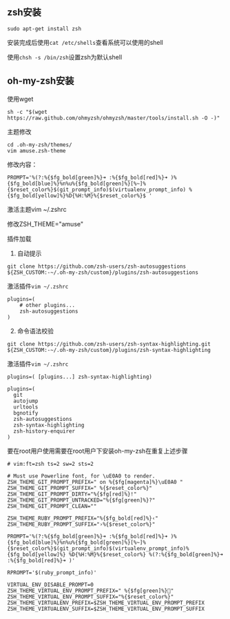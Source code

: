 ## zsh安装

`sudo apt-get install zsh`

安装完成后使用`cat /etc/shells`查看系统可以使用的shell

使用`chsh -s /bin/zsh`设置zsh为默认shell

## oh-my-zsh安装

使用wget
```
sh -c "$(wget https://raw.github.com/ohmyzsh/ohmyzsh/master/tools/install.sh -O -)"
```
主题修改
```
cd .oh-my-zsh/themes/
vim amuse.zsh-theme
```
修改内容：
```
PROMPT='%(?:%{$fg_bold[green]%}➜ :%{$fg_bold[red]%}➜ )%{$fg_bold[blue]%}%n%u%{$fg_bold[green]%}[%~]%{$reset_color%}$(git_prompt_info)$(virtualenv_prompt_info) %{$fg_bold[yellow]%}%D{%H:%M}%{$reset_color%}$ '
```

激活主题vim ~/.zshrc

修改ZSH_THEME="amuse"



插件加载

1. 自动提示

```
git clone https://github.com/zsh-users/zsh-autosuggestions ${ZSH_CUSTOM:-~/.oh-my-zsh/custom}/plugins/zsh-autosuggestions
```

激活插件`vim ~/.zshrc`
```
plugins=( 
    # other plugins...
    zsh-autosuggestions
)
```

2. 命令语法校验
```
git clone https://github.com/zsh-users/zsh-syntax-highlighting.git ${ZSH_CUSTOM:-~/.oh-my-zsh/custom}/plugins/zsh-syntax-highlighting
```
激活插件`vim ~/.zshrc`

```
plugins=( [plugins...] zsh-syntax-highlighting)

```


```
plugins=(
  git
  autojump
  urltools
  bgnotify
  zsh-autosuggestions
  zsh-syntax-highlighting
  zsh-history-enquirer
)
```

要在root用户使用需要在root用户下安装oh-my-zsh在重复上述步骤


```
# vim:ft=zsh ts=2 sw=2 sts=2

# Must use Powerline font, for \uE0A0 to render.
ZSH_THEME_GIT_PROMPT_PREFIX=" on %{$fg[magenta]%}\uE0A0 "
ZSH_THEME_GIT_PROMPT_SUFFIX=" %{$reset_color%}"
ZSH_THEME_GIT_PROMPT_DIRTY="%{$fg[red]%}!"
ZSH_THEME_GIT_PROMPT_UNTRACKED="%{$fg[green]%}?"
ZSH_THEME_GIT_PROMPT_CLEAN=""

ZSH_THEME_RUBY_PROMPT_PREFIX="%{$fg_bold[red]%}‹"
ZSH_THEME_RUBY_PROMPT_SUFFIX="›%{$reset_color%}"

PROMPT='%(?:%{$fg_bold[green]%}➜ :%{$fg_bold[red]%}➜ )%{$fg_bold[blue]%}%n%u%{$fg_bold[green]%}[%~]%{$reset_color%}$(git_prompt_info)$(virtualenv_prompt_info)%{$fg_bold[yellow]%} %D{%H:%M}%{$reset_color%} %(?:%{$fg_bold[green]%}➜ :%{$fg_bold[red]%}➜ )'

RPROMPT='$(ruby_prompt_info)'

VIRTUAL_ENV_DISABLE_PROMPT=0
ZSH_THEME_VIRTUAL_ENV_PROMPT_PREFIX=" %{$fg[green]%}🐍"
ZSH_THEME_VIRTUAL_ENV_PROMPT_SUFFIX="%{$reset_color%}"
ZSH_THEME_VIRTUALENV_PREFIX=$ZSH_THEME_VIRTUAL_ENV_PROMPT_PREFIX
ZSH_THEME_VIRTUALENV_SUFFIX=$ZSH_THEME_VIRTUAL_ENV_PROMPT_SUFFIX
```